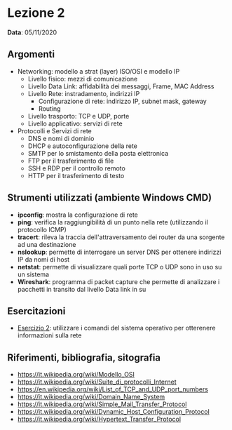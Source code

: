 # Lezione 2

__Data__: 05/11/2020

## Argomenti

- Networking: modello a strat (layer) ISO/OSI e modello IP
  - Livello fisico: mezzi di comunicazione
  - Livello Data Link: affidabilità dei messaggi, Frame, MAC Address
  - Livello Rete: instradamento, indirizzi IP
    - Configurazione di rete: indirizzo IP, subnet mask, gateway
    - Routing
  - Livello trasporto: TCP e UDP, porte
  - Livello applicativo: servizi di rete
- Protocolli e Servizi di rete
  - DNS e nomi di dominio
  - DHCP e autoconfigurazione della rete
  - SMTP per lo smistamento della posta elettronica
  - FTP per il trasferimento di file
  - SSH e RDP per il controllo remoto
  - HTTP per il trasferimento di testo

## Strumenti utilizzati (ambiente Windows CMD)

- __ipconfig__: mostra la configurazione di rete
- __ping__: verifica la raggiungibilità di un punto nella rete (utilizzando il protocollo ICMP)
- __tracert__: rileva la traccia dell'attraversamento dei router da una sorgente ad una destinazione
- __nslookup__: permette di interrogare un server DNS per ottenere indirizzi IP da nomi di host
- __netstat__: permette di visualizzare quali porte TCP o UDP sono in uso su un sistema
- __Wireshark__: programma di packet capture che permette di analizzare i pacchetti in transito dal livello Data link in su

## Esercitazioni

- [Esercizio 2](/modulo-01/esercizio-2.md): utilizzare i comandi del sistema operativo per otterenere informazioni sulla rete

## Riferimenti, bibliografia, sitografia

- https://it.wikipedia.org/wiki/Modello_OSI
- https://it.wikipedia.org/wiki/Suite_di_protocolli_Internet
- https://en.wikipedia.org/wiki/List_of_TCP_and_UDP_port_numbers
- https://it.wikipedia.org/wiki/Domain_Name_System
- https://it.wikipedia.org/wiki/Simple_Mail_Transfer_Protocol
- https://it.wikipedia.org/wiki/Dynamic_Host_Configuration_Protocol
- https://it.wikipedia.org/wiki/Hypertext_Transfer_Protocol
